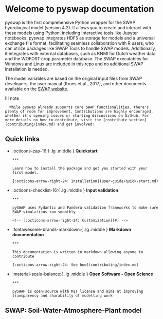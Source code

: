 # Welcome to pyswap documentation

pyswap is the first comprehensive Python wrapper for the SWAP hydrological model (version 4.2). It allows you to create and interact with these models using Python, including interactive tools like Jupyter notebooks. pyswap integrates HDF5 as storage for models and a universal exchange file format, facilitating seamless collaboration with R users, who can utilize packages like SWAP Tools to handle SWAP models. Additionally, it integrates with external databases, such as KNMI for Dutch weather data and the WOFOST crop parameter database. The SWAP executables for Windows and Linux are included in this repo and no additional SWAP installation is needed.

The model variables are based on the original input files from SWAP developers, the user manual (Kroes et al., 2017), and other documents available on the [SWAP website](https://www.swap.alterra.nl/).

!!! note

      While pyswap already supports core SWAP functionalities, there's plenty of room for improvement. Contributions are highly encouraged, whether it's opening issues or starting discussions on GitHub. For more details on how to contribute, visit the [contribute section](contributing/index.md) and get involved!

## Quick links

<div class="grid cards" markdown>

- :octicons-zap-16:{ .lg .middle } **Quickstart**

      ***

      Learn how to install the package and get you started with your first model.

      [:octicons-arrow-right-24: Installation](user-guide/quick-start.md)

- :octicons-checklist-16:{ .lg .middle } **Input validation**

      ***

      pySWAP uses Pydantic and Pandera validation frameworks to make sure
      SWAP simulations run smoothly

      <!-- [:octicons-arrow-right-24: Customization](#) -->

- :fontawesome-brands-markdown:{ .lg .middle } **Markdown documentation**

      ***

      This documentation is written in markdown allowing anyone to contribute

      [:octicons-arrow-right-24: See how](contributing/index.md)

- :material-scale-balance:{ .lg .middle } **Open Software - Open Science**

      ***

      pySWAP is open-source with MIT license and aims at improving
      transparency and sharability of modelling work

</div>

## SWAP: Soil-Water-Atmosphere-Plant model
